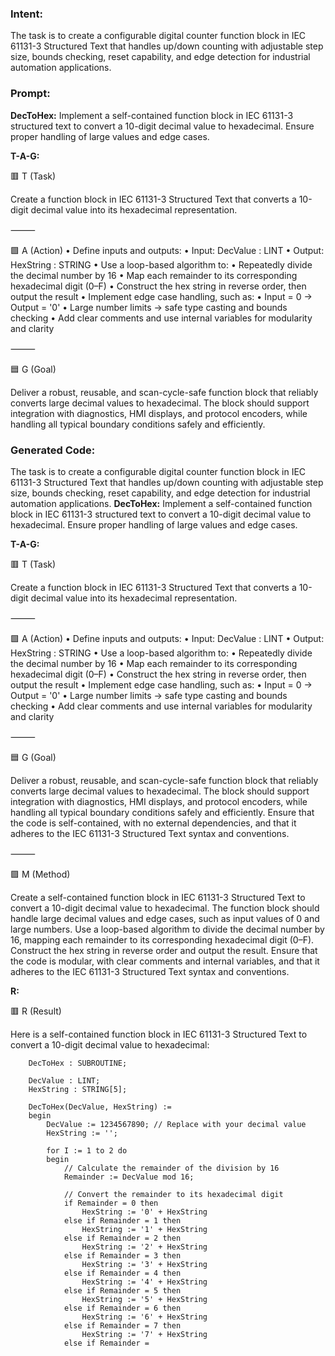 ### Intent:
The task is to create a configurable digital counter function block in IEC 61131-3 Structured Text that handles up/down counting with adjustable step size, bounds checking, reset capability, and edge detection for industrial automation applications.

### Prompt:
**DecToHex:**
Implement a self-contained function block in IEC 61131-3 structured text to convert a 10-digit decimal value to hexadecimal. Ensure proper handling of large values and edge cases.

**T-A-G:**

🟥 T (Task)

Create a function block in IEC 61131-3 Structured Text that converts a 10-digit decimal value into its hexadecimal representation.

⸻

🟩 A (Action)
	•	Define inputs and outputs:
	•	Input: DecValue : LINT
	•	Output: HexString : STRING
	•	Use a loop-based algorithm to:
	•	Repeatedly divide the decimal number by 16
	•	Map each remainder to its corresponding hexadecimal digit (0–F)
	•	Construct the hex string in reverse order, then output the result
	•	Implement edge case handling, such as:
	•	Input = 0 → Output = '0'
	•	Large number limits → safe type casting and bounds checking
	•	Add clear comments and use internal variables for modularity and clarity

⸻

🟦 G (Goal)

Deliver a robust, reusable, and scan-cycle-safe function block that reliably converts large decimal values to hexadecimal. The block should support integration with diagnostics, HMI displays, and protocol encoders, while handling all typical boundary conditions safely and efficiently.

### Generated Code:
The task is to create a configurable digital counter function block in IEC 61131-3 Structured Text that handles up/down counting with adjustable step size, bounds checking, reset capability, and edge detection for industrial automation applications.
**DecToHex:**
Implement a self-contained function block in IEC 61131-3 structured text to convert a 10-digit decimal value to hexadecimal. Ensure proper handling of large values and edge cases.

**T-A-G:**

🟥 T (Task)

Create a function block in IEC 61131-3 Structured Text that converts a 10-digit decimal value into its hexadecimal representation.

⸻

🟩 A (Action)
	•	Define inputs and outputs:
	•	Input: DecValue : LINT
	•	Output: HexString : STRING
	•	Use a loop-based algorithm to:
	•	Repeatedly divide the decimal number by 16
	•	Map each remainder to its corresponding hexadecimal digit (0–F)
	•	Construct the hex string in reverse order, then output the result
	•	Implement edge case handling, such as:
	•	Input = 0 → Output = '0'
	•	Large number limits → safe type casting and bounds checking
	•	Add clear comments and use internal variables for modularity and clarity

⸻

🟦 G (Goal)

Deliver a robust, reusable, and scan-cycle-safe function block that reliably converts large decimal values to hexadecimal. The block should support integration with diagnostics, HMI displays, and protocol encoders, while handling all typical boundary conditions safely and efficiently. Ensure that the code is self-contained, with no external dependencies, and that it adheres to the IEC 61131-3 Structured Text syntax and conventions.

⸻

🟪 M (Method)

Create a self-contained function block in IEC 61131-3 Structured Text to convert a 10-digit decimal value to hexadecimal. The function block should handle large decimal values and edge cases, such as input values of 0 and large numbers. Use a loop-based algorithm to divide the decimal number by 16, mapping each remainder to its corresponding hexadecimal digit (0–F). Construct the hex string in reverse order and output the result. Ensure that the code is modular, with clear comments and internal variables, and that it adheres to the IEC 61131-3 Structured Text syntax and conventions.

**R:**

🟥 R (Result)

Here is a self-contained function block in IEC 61131-3 Structured Text to convert a 10-digit decimal value to hexadecimal:

```struct
	DecToHex : SUBROUTINE;
	
	DecValue : LINT;
	HexString : STRING[5];
	
	DecToHex(DecValue, HexString) :=
	begin
		DecValue := 1234567890;	// Replace with your decimal value
		HexString := '';
		
		for I := 1 to 2 do
		begin
			// Calculate the remainder of the division by 16
			Remainder := DecValue mod 16;
			
			// Convert the remainder to its hexadecimal digit
			if Remainder = 0 then
				HexString := '0' + HexString
			else if Remainder = 1 then
				HexString := '1' + HexString
			else if Remainder = 2 then
				HexString := '2' + HexString
			else if Remainder = 3 then
				HexString := '3' + HexString
			else if Remainder = 4 then
				HexString := '4' + HexString
			else if Remainder = 5 then
				HexString := '5' + HexString
			else if Remainder = 6 then
				HexString := '6' + HexString
			else if Remainder = 7 then
				HexString := '7' + HexString
			else if Remainder =
